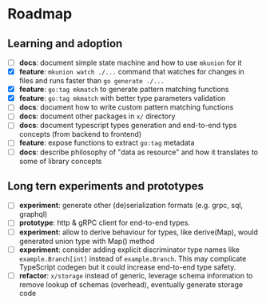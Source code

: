 # Roadmap
## Learning and adoption

- [ ] **docs**: document simple state machine and how to use `mkunion` for it
- [x] **feature**: `mkunion watch ./...` command that watches for changes in files and runs faster than `go generate ./...`
- [x] **feature**: `go:tag mkmatch` to generate pattern matching functions
- [x] **feature**: `go:tag mkmatch` with better type parameters validation
- [ ] **docs**: document how to write custom pattern matching functions
- [ ] **docs**: document other packages in `x/` directory
- [ ] **docs**: document typescript types generation and end-to-end typs concepts (from backend to frontend)
- [ ] **feature**: expose functions to extract `go:tag` metadata
- [ ] **docs**: describe philosophy of "data as resource" and how it translates to some of library concepts

## Long tern experiments and prototypes

- [ ] **experiment**: generate other (de)serialization formats (e.g. grpc, sql, graphql)
- [ ] **prototype**: http & gRPC client for end-to-end types.
- [ ] **experiment**: allow to derive behaviour for types, like derive(Map), would generated union type with Map() method
- [ ] **experiment**: consider adding explicit discriminator type names like `example.Branch[int]` instead of `example.Branch`. This may complicate TypeScript codegen but it could increase end-to-end type safety.
- [ ] **refactor**: `x/storage` instead of generic, leverage schema information to remove lookup of schemas (overhead), eventually generate storage code
